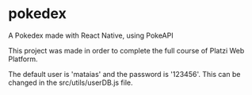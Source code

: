 # pokedex
A Pokedex made with React Native, using PokeAPI 

This project was made in order to complete the full course of Platzi Web Platform.

The default user is 'mataias' and the password is '123456'. This can be changed in the src/utils/userDB.js file.
